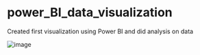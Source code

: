 # power_BI_data_visualization
Created first visualization using Power BI and did analysis on data

![image](https://github.com/abshek2109/power_BI_data_visualization/assets/54806249/0337baa0-5791-46b5-8696-d1deecb7b151)
